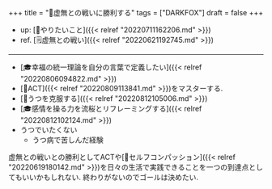 +++
title = "🦊虚無との戦いに勝利する"
tags = ["DARKFOX"]
draft = false
+++

-   up: [🦊やりたいこと]({{< relref "20220711162206.md" >}})
-   ref. [🗒虚無との戦い]({{< relref "20220621192745.md" >}})

---

-   [🎓幸福の統一理論を自分の言葉で定義したい]({{< relref "20220806094822.md" >}})
-   [📝ACT]({{< relref "20220809113841.md" >}})をマスターする.
-   [🦊うつを克服する]({{< relref "20220812105006.md" >}})
-   [🎓感情を操る力を流桜とリフレーミングする]({{< relref "20220812102124.md" >}})
-   うつでいたくない
    -   うつ病で苦しんだ経験

虚無との戦いとの勝利としてACTや[📝セルフコンパッション]({{< relref "20220619180142.md" >}})を日々の生活で実践できることを一つの到達点としてもいいかもしれない. 終わりがないのでゴールは決めたい.
